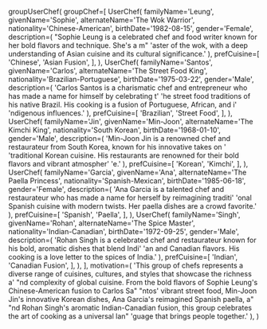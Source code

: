 groupUserChef(
    groupChef=[
        UserChef(
            familyName='Leung',
            givenName='Sophie',
            alternateName='The Wok Warrior',
            nationality='Chinese-American',
            birthDate='1982-08-15',
            gender='Female',
            description=(
                "Sophie Leung is a celebrated chef and food writer known for her bold flavors and technique. She's a m"
                'aster of the wok, with a deep understanding of Asian cuisine and its cultural significance.'
            ),
            prefCuisine=[
                'Chinese',
                'Asian Fusion',
            ],
        ),
        UserChef(
            familyName='Santos',
            givenName='Carlos',
            alternateName='The Street Food King',
            nationality='Brazilian-Portuguese',
            birthDate='1975-03-22',
            gender='Male',
            description=(
                'Carlos Santos is a charismatic chef and entrepreneur who has made a name for himself by celebrating t'
                'he street food traditions of his native Brazil. His cooking is a fusion of Portuguese, African, and i'
                'ndigenous influences.'
            ),
            prefCuisine=[
                'Brazilian',
                'Street Food',
            ],
        ),
        UserChef(
            familyName='Jin',
            givenName='Min-Joon',
            alternateName='The Kimchi King',
            nationality='South Korean',
            birthDate='1968-01-10',
            gender='Male',
            description=(
                'Min-Joon Jin is a renowned chef and restaurateur from South Korea, known for his innovative takes on '
                'traditional Korean cuisine. His restaurants are renowned for their bold flavors and vibrant atmospher'
                'e.'
            ),
            prefCuisine=[
                'Korean',
                'Kimchi',
            ],
        ),
        UserChef(
            familyName='Garcia',
            givenName='Ana',
            alternateName='The Paella Princess',
            nationality='Spanish-Mexican',
            birthDate='1985-06-18',
            gender='Female',
            description=(
                'Ana Garcia is a talented chef and restaurateur who has made a name for herself by reimagining traditi'
                'onal Spanish cuisine with modern twists. Her paella dishes are a crowd favorite.'
            ),
            prefCuisine=[
                'Spanish',
                'Paella',
            ],
        ),
        UserChef(
            familyName='Singh',
            givenName='Rohan',
            alternateName='The Spice Master',
            nationality='Indian-Canadian',
            birthDate='1972-09-25',
            gender='Male',
            description=(
                'Rohan Singh is a celebrated chef and restaurateur known for his bold, aromatic dishes that blend Indi'
                'an and Canadian flavors. His cooking is a love letter to the spices of India.'
            ),
            prefCuisine=[
                'Indian',
                'Canadian Fusion',
            ],
        ),
    ],
    motivation=(
        'This group of chefs represents a diverse range of cuisines, cultures, and styles that showcase the richness a'
        "nd complexity of global cuisine. From the bold flavors of Sophie Leung's Chinese-American fusion to Carlos Sa"
        "ntos' vibrant street food, Min-Joon Jin's innovative Korean dishes, Ana Garcia's reimagined Spanish paella, a"
        "nd Rohan Singh's aromatic Indian-Canadian fusion, this group celebrates the art of cooking as a universal lan"
        'guage that brings people together.'
    ),
)